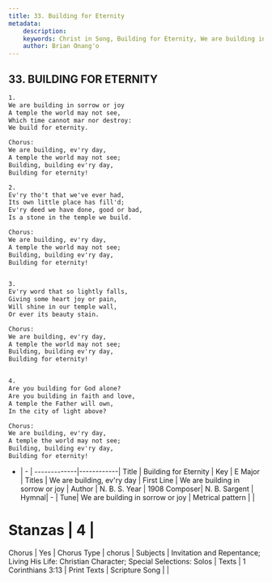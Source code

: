 ```yaml
---
title: 33. Building for Eternity
metadata:
    description: 
    keywords: Christ in Song, Building for Eternity, We are building in sorrow or joy, We are building, ev'ry day
    author: Brian Onang'o
---
```



## 33. BUILDING FOR ETERNITY

```txt
1.
We are building in sorrow or joy
A temple the world may not see,
Which time cannot mar nor destroy:
We build for eternity.

Chorus:
We are building, ev'ry day,
A temple the world may not see;
Building, building ev'ry day,
Building for eternity!

2.
Ev'ry tho't that we've ever had,
Its own little place has fill'd;
Ev'ry deed we have done, good or bad,
Is a stone in the temple we build. 

Chorus:
We are building, ev'ry day,
A temple the world may not see;
Building, building ev'ry day,
Building for eternity!


3.
Ev'ry word that so lightly falls,
Giving some heart joy or pain,
Will shine in our temple wall,
Or ever its beauty stain. 

Chorus:
We are building, ev'ry day,
A temple the world may not see;
Building, building ev'ry day,
Building for eternity!


4.
Are you building for God alone?
Are you building in faith and love,
A temple the Father will own,
In the city of light above? 

Chorus:
We are building, ev'ry day,
A temple the world may not see;
Building, building ev'ry day,
Building for eternity!

```

- |   -  |
-------------|------------|
Title | Building for Eternity |
Key | E Major |
Titles | We are building, ev'ry day |
First Line | We are building in sorrow or joy |
Author | N. B. S.
Year | 1908
Composer| N. B. Sargent |
Hymnal|  - |
Tune| We are building in sorrow or joy |
Metrical pattern | |
# Stanzas | 4 |
Chorus | Yes |
Chorus Type | chorus |
Subjects | Invitation and Repentance; Living His Life: Christian Character; Special Selections: Solos |
Texts | 1 Corinthians 3:13 |
Print Texts | 
Scripture Song |  |
  
